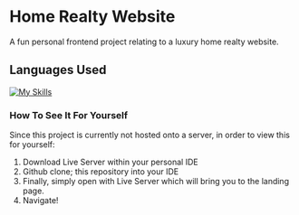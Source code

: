 # Home Realty Website
A fun personal frontend project relating to a luxury home realty website.

## Languages Used
[![My Skills](https://skillicons.dev/icons?i=js,html,css)](https://skillicons.dev)

### How To See It For Yourself
Since this project is currently not hosted onto a server, in order to view this for yourself:
1. Download Live Server within your personal IDE
2. Github clone; this repository into your IDE
3. Finally, simply open with Live Server which will bring you to the landing page.
4. Navigate!

